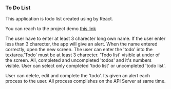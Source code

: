 
<h3>To Do List</h3>

<p>This application is todo list created using by React. </p>

<p>You can reach to the project demo <spann> <a href='https://elite-pies.surge.sh/'>this link</a></span></p>

<p>The user have to enter at least 3 charecter long own name. If the user enter less than 3 charecter, the app will give an alert. When the name entered correctly, open the new screen. The user can enter the 'todo' into the textarea.'Todo' must be at least 3 charecter. 'Todo list' visible at under of the screen. All, completed and uncompleted 'todos' and it's numbers visible. User can select only completed 'todo list' or uncompleted 'todo list'.</p>

<p>User can delete, edit and complete the 'todo'. Its given an alert each process to the user. All process complishes on the API Server at same time. </p>


